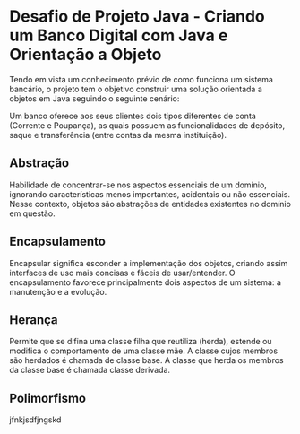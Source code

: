# Desafio de Projeto Java - Criando um Banco Digital com Java e Orientação a Objeto

Tendo em vista um conhecimento prévio de como funciona um sistema bancário, o projeto tem o objetivo construir uma solução orientada a objetos em Java seguindo o seguinte cenário: 

Um banco oferece aos seus clientes dois tipos diferentes de conta (Corrente e Poupança), as quais possuem as funcionalidades de depósito, saque e transferência (entre contas da mesma instituição).

## Abstração

Habilidade de concentrar-se nos aspectos essenciais de um domínio, ignorando características menos importantes, acidentais ou não essenciais. Nesse contexto, objetos são abstrações de entidades existentes no domínio em questão.

## Encapsulamento

Encapsular significa esconder a implementação dos objetos, criando assim interfaces de uso mais concisas e fáceis de usar/entender. O encapsulamento favorece principalmente dois aspectos de um sistema: a manutenção e a evolução.

## Herança

Permite que se difina uma classe filha que reutiliza (herda), estende ou modifica o comportamento de uma classe mãe. A classe cujos membros são herdados é chamada de classe base. A classe que herda os membros da classe base é chamada classe derivada.

## Polimorfismo

jfnkjsdfjngskd